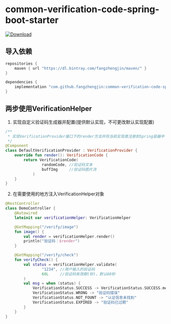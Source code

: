 # common-verification-code-spring-boot-starter

[ ![Download](https://api.bintray.com/packages/fangzhengjin/maven/common-verification-code-spring-boot-starter/images/download.svg) ](https://bintray.com/fangzhengjin/maven/common-verification-code-spring-boot-starter/_latestVersion)

## 导入依赖
```groovy
repositories {
    maven { url "https://dl.bintray.com/fangzhengjin/maven/" }
}

dependencies {
    implementation "com.github.fangzhengjin:common-verification-code-spring-boot-starter:version"
}
```

## 两步使用VerificationHelper
1. 实现自定义验证码生成器并配置(提供默认实现，不可更改默认实现配置)
```kotlin
/**
 * 实现VerificationProvider接口下的render方法并将当前实现类注册到Spring容器中
 */
@Component
class DefaultVerificationProvider : VerificationProvider {
    override fun render(): VerificationCode {
        return VerificationCode(
                randomCode, //验证码文本 
                buffImg     //验证码图片流
            )
    }
}
```
2. 在需要使用的地方注入VerificationHelper对象
```kotlin
@RestController
class DemoController {
    @Autowired
    lateinit var verificationHelper: VerificationHelper

    @GetMapping("/verify/image")
    fun image() {
        val render = verificationHelper.render()
        println("验证码：$render")
    }

    @GetMapping("/verify/check")
    fun verifyCheck() {
        val status = verificationHelper.validate(
                "1234", //用户输入的验证码
                60L     //验证码有效期(秒)，默认60秒
        )
        val msg = when (status) {
            VerificationStatus.SUCCESS -> VerificationStatus.SUCCESS.message
            VerificationStatus.WRONG -> "验证码错误"
            VerificationStatus.NOT_FOUNT -> "认证信息未找到"
            VerificationStatus.EXPIRED -> "验证码已过期"
        }
    }
}
```